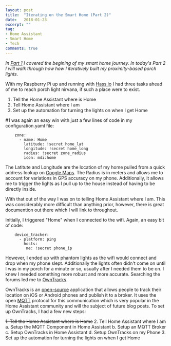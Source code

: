 ```yaml
---
layout: post
title:  "Iterating on the Smart Home (Part 2)"
date:   2018-01-23
excerpt: ""
tag:
- Home Assistant
- Smart Home
- Tech
comments: true
---
```


_In [Part 1](https://pattertj.github.io/Iterating-On-the-Smart-Home-Part-One/) I covered the begining of my smart home journey. In today's Part 2 I will walk through how how I iteratively built my proximity-based porch lights._ 

With my Raspberry Pi up and running with [Hass.io](https://home-assistant.io/) I had three tasks ahead of me to reach porch light nirvana, if such a place were to exist.

1. Tell the Home Assistant where is Home
2. Tell Home Assistant where I am
3. Set up the automation for turning the lights on when I get Home

#1 was again an easy win with just a few lines of code in my configuration.yaml file:

```	
    zone:
      - name: Home
        latitude: !secret home_lat
        longitude: !secret home_long
        radius: !secret zone_radius
        icon: mdi:home
```	

The Latitute and Longitude are the location of my home pulled from a quick address lookup on [Google Maps](https://www.google.com/maps). The Radius is in meters and allows me to account for variations in GPS accuracy on my phone. Additionally, it allows me to trigger the lights as I pull up to the house instead of having to be directly inside.

With that out of the way I was on to telling Home Assistant where I am. This was considerably more difficult than anything prior, however, there is great documention out there which I will link to throughout.

Initially, I triggered "Home" when I connected to the wifi. Again, an easy bit of code:

```	
	device_tracker:
  	  - platform: ping
	    hosts:
 	     me: !secret phone_ip
```	

However, I ended up with phantom lights as the wifi would connect and drop when my phone slept. Additionally the lights often didn't come on until I was in my porch for a minute or so, usually after I needed them to be on. I knew I needed something more robust and more accurate. Searching the forums led me to [OwnTracks](http://owntracks.org/).

OwnTracks is an [open-source](https://github.com/owntracks/owntracks) application that allows people to track their location on iOS or Android phones and publish it to a broker. It uses the open [MQTT](http://mqtt.org/) protocol for this communication which is very popular in the Home Assistant community and will the subject of future blog posts. To set up OwnTracks, I had a few new steps:

~~1. Tell the Home Assistant where is Home~~
2. Tell Home Assistant where I am
 a. Setup the MQTT Component in Home Assistant
 b. Setup an MQTT Broker
 c. Setup OwnTracks in Home Assistant
 d. Setup OwnTracks on my Phone
3. Set up the automation for turning the lights on when I get Home

